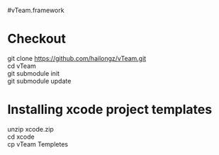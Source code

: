#vTeam.framework

# Checkout 

git clone https://github.com/hailongz/vTeam.git <br />
cd vTeam  <br />
git submodule init  <br />
git submodule update <br />


# Installing xcode project templates

unzip xcode.zip <br />
cd xcode <br />
cp vTeam Templetes <br />

